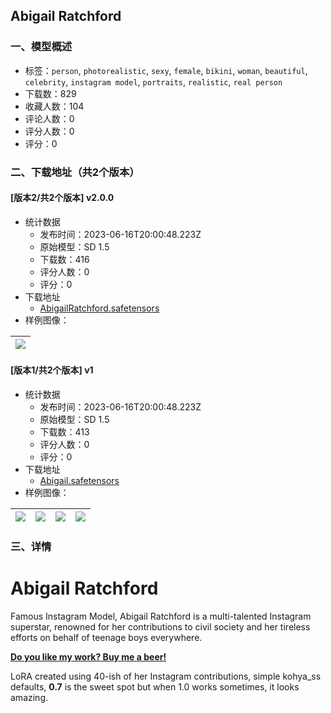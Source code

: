 ## Abigail Ratchford
### 一、模型概述

- 标签：`person`, `photorealistic`, `sexy`, `female`, `bikini`, `woman`, `beautiful`, `celebrity`, `instagram model`, `portraits`, `realistic`, `real person`
- 下载数：829
- 收藏人数：104
- 评论人数：0
- 评分人数：0
- 评分：0

### 二、下载地址（共2个版本）

#### [版本2/共2个版本] v2.0.0

- 统计数据
  - 发布时间：2023-06-16T20:00:48.223Z
  - 原始模型：SD 1.5
  - 下载数：416
  - 评分人数：0
  - 评分：0
- 下载地址
  - [AbigailRatchford.safetensors](https://civitai.com/api/download/models/58402)
- 样例图像：

| <img src="https://image.civitai.com/xG1nkqKTMzGDvpLrqFT7WA/29b90e76-b93f-4a5f-62a4-348b22ef8d00/width=450/635734.jpeg" /> |
| ---- |

#### [版本1/共2个版本] v1

- 统计数据
  - 发布时间：2023-06-16T20:00:48.223Z
  - 原始模型：SD 1.5
  - 下载数：413
  - 评分人数：0
  - 评分：0
- 下载地址
  - [Abigail.safetensors](https://civitai.com/api/download/models/25296)
- 样例图像：

| <img src="https://image.civitai.com/xG1nkqKTMzGDvpLrqFT7WA/fc114d73-ef13-4736-dc35-d1fb2462cd00/width=450/277531.jpeg" /> | <img src="https://image.civitai.com/xG1nkqKTMzGDvpLrqFT7WA/ad27d591-4e81-4697-1e84-3039178e8000/width=450/277526.jpeg" /> | <img src="https://image.civitai.com/xG1nkqKTMzGDvpLrqFT7WA/2a4c3fb3-6eb4-49d0-2c87-780d5fb26900/width=450/277525.jpeg" /> | <img src="https://image.civitai.com/xG1nkqKTMzGDvpLrqFT7WA/d45aaa5b-2e34-46cd-8e02-ce957c322d00/width=450/277520.jpeg" /> |
| ---- | ---- | ---- | ---- |


### 三、详情
<h1>Abigail Ratchford</h1><p>Famous Instagram Model, Abigail Ratchford is a multi-talented Instagram superstar, renowned for her contributions to civil society and her tireless efforts on behalf of teenage boys everywhere.</p><p><a target="_blank" rel="ugc" href="https://www.buymeacoffee.com/bozack3000"><strong>Do you like my work? Buy me a beer!</strong></a></p><p>LoRA created using 40-ish of her Instagram contributions, simple kohya_ss defaults, <strong>0.7</strong> is the sweet spot but when 1.0 works sometimes, it looks amazing.</p>